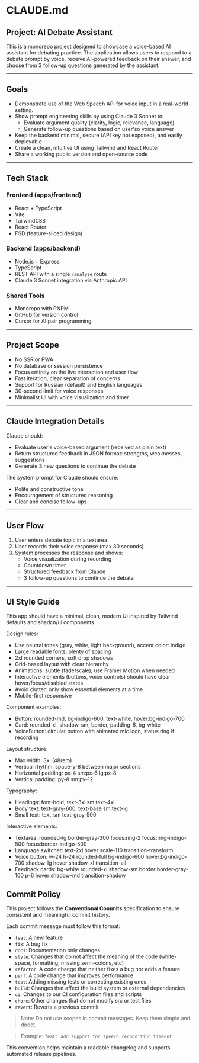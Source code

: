 # CLAUDE.md

## Project: AI Debate Assistant

This is a monorepo project designed to showcase a voice-based AI assistant for debating practice. The application allows users to respond to a debate prompt by voice, receive AI-powered feedback on their answer, and choose from 3 follow-up questions generated by the assistant.

---

## Goals

- Demonstrate use of the Web Speech API for voice input in a real-world setting.
- Show prompt engineering skills by using Claude 3 Sonnet to:
  - Evaluate argument quality (clarity, logic, relevance, language)
  - Generate follow-up questions based on user'sо voice answer
- Keep the backend minimal, secure (API key not exposed), and easily deployable
- Create a clean, intuitive UI using Tailwind and React Router
- Share a working public version and open-source code

---

## Tech Stack

### Frontend (apps/frontend)

- React + TypeScript
- Vite
- TailwindCSS
- React Router
- FSD (feature-sliced design)

### Backend (apps/backend)

- Node.js + Express
- TypeScript
- REST API with a single `/analyze` route
- Claude 3 Sonnet integration via Anthropic API

### Shared Tools

- Monorepo with PNPM
- GitHub for version control
- Cursor for AI pair programming

---

## Project Scope

- No SSR or PWA
- No database or session persistence
- Focus entirely on the live interaction and user flow
- Fast iteration, clear separation of concerns
- Support for Russian (default) and English languages
- 30-second limit for voice responses
- Minimalist UI with voice visualization and timer

---

## Claude Integration Details

Claude should:

- Evaluate user's voice-based argument (received as plain text)
- Return structured feedback in JSON format: strengths, weaknesses, suggestions
- Generate 3 new questions to continue the debate

The system prompt for Claude should ensure:

- Polite and constructive tone
- Encouragement of structured reasoning
- Clear and concise follow-ups

---

## User Flow

1. User enters debate topic in a textarea
2. User records their voice response (max 30 seconds)
3. System processes the response and shows:
   - Voice visualization during recording
   - Countdown timer
   - Structured feedback from Claude
   - 3 follow-up questions to continue the debate

---

## UI Style Guide

This app should have a minimal, clean, modern UI inspired by Tailwind defaults and shadcn/ui components.

Design rules:

- Use neutral tones (gray, white, light background), accent color: indigo
- Large readable fonts, plenty of spacing
- 2xl rounded corners, soft drop shadows
- Grid-based layout with clear hierarchy
- Animations: subtle (fade/scale), use Framer Motion when needed
- Interactive elements (buttons, voice controls) should have clear hover/focus/disabled states
- Avoid clutter: only show essential elements at a time
- Mobile-first responsive

Component examples:

- Button: rounded-md, bg-indigo-600, text-white, hover:bg-indigo-700
- Card: rounded-xl, shadow-sm, border, padding-6, bg-white
- VoiceButton: circular button with animated mic icon, status ring if recording

Layout structure:

- Max width: 3xl (48rem)
- Vertical rhythm: space-y-8 between major sections
- Horizontal padding: px-4 sm:px-6 lg:px-8
- Vertical padding: py-8 sm:py-12

Typography:

- Headings: font-bold, text-3xl sm:text-4xl
- Body text: text-gray-600, text-base sm:text-lg
- Small text: text-sm text-gray-500

Interactive elements:

- Textarea: rounded-lg border-gray-300 focus:ring-2 focus:ring-indigo-500 focus:border-indigo-500
- Language switcher: text-2xl hover:scale-110 transition-transform
- Voice button: w-24 h-24 rounded-full bg-indigo-600 hover:bg-indigo-700 shadow-lg hover:shadow-xl transition-all
- Feedback cards: bg-white rounded-xl shadow-sm border border-gray-100 p-6 hover:shadow-md transition-shadow

## Commit Policy

This project follows the **Conventional Commits** specification to ensure consistent and meaningful commit history.

Each commit message must follow this format:

- `feat`: A new feature
- `fix`: A bug fix
- `docs`: Documentation only changes
- `style`: Changes that do not affect the meaning of the code (white-space, formatting, missing semi-colons, etc)
- `refactor`: A code change that neither fixes a bug nor adds a feature
- `perf`: A code change that improves performance
- `test`: Adding missing tests or correcting existing ones
- `build`: Changes that affect the build system or external dependencies
- `ci`: Changes to our CI configuration files and scripts
- `chore`: Other changes that do not modify src or test files
- `revert`: Reverts a previous commit

> Note: Do not use scopes in commit messages. Keep them simple and direct.

> Example: `feat: add support for speech recognition timeout`

This convention helps maintain a readable changelog and supports automated release pipelines.
